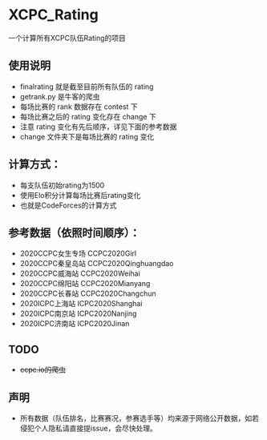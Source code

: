 # XCPC_Rating
一个计算所有XCPC队伍Rating的项目

## 使用说明
- finalrating 就是截至目前所有队伍的 rating
- getrank.py 是牛客的爬虫
- 每场比赛的 rank 数据存在 contest 下
- 每场比赛之后的 rating 变化存在 change 下
- 注意 rating 变化有先后顺序，详见下面的参考数据
- change 文件夹下是每场比赛的 rating 变化

## 计算方式：
- 每支队伍初始rating为1500
- 使用Elo积分计算每场比赛后rating变化
- 也就是CodeForces的计算方式

## 参考数据（依照时间顺序）：
- 2020CCPC女生专场 CCPC2020Girl
- 2020CCPC秦皇岛站 CCPC2020Qinghuangdao
- 2020CCPC威海站 CCPC2020Weihai
- 2020CCPC绵阳站 CCPC2020Mianyang
- 2020CCPC长春站 CCPC2020Changchun
- 2020ICPC上海站 ICPC2020Shanghai
- 2020ICPC南京站 ICPC2020Nanjing
- 2020ICPC济南站 ICPC2020Jinan

## TODO
- ~~ccpc.io的爬虫~~

## 声明
- 所有数据（队伍排名，比赛赛况，参赛选手等）均来源于网络公开数据，如若侵犯个人隐私请直接提issue，会尽快处理。
